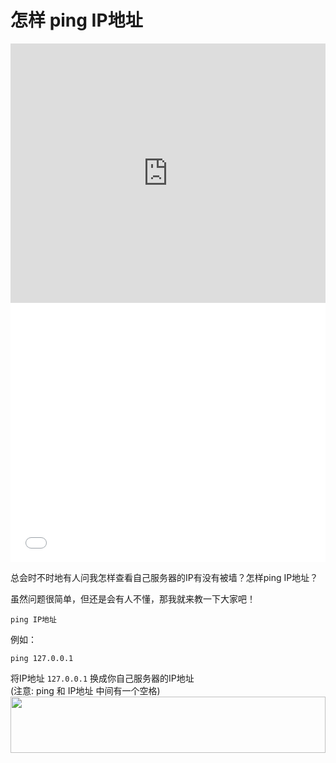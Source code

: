 # 怎样 ping IP地址
<iframe width="100%" height="415" src="https://www.youtube.com/embed/0wQ7y3xxnJY" frameborder="0" allow="autoplay; encrypted-media" allowfullscreen></iframe>
<iframe width="100%" height="415" src="//player.bilibili.com/player.html?aid=22656072&cid=37592692&page=1" scrolling="no" border="0" frameborder="no" framespacing="0" allowfullscreen="true"></iframe>

总会时不时地有人问我怎样查看自己服务器的IP有没有被墙？怎样ping IP地址？

虽然问题很简单，但还是会有人不懂，那我就来教一下大家吧！

`ping IP地址`

例如：

`ping 127.0.0.1`

将IP地址 `127.0.0.1` 换成你自己服务器的IP地址<br>
(注意: ping 和 IP地址 中间有一个空格)
<a href="https://www.vultr.com/?ref=7295225"><img src="https://www.vultr.com/media/banner_1.png" width="100%" height="90"></a>